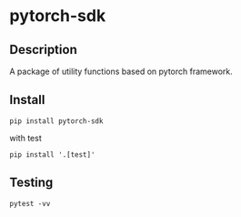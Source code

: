 # pytorch-sdk
## Description
A package of utility functions based on pytorch framework.
## Install
```
pip install pytorch-sdk
```
with test
```
pip install '.[test]'
```
## Testing
```
pytest -vv
```